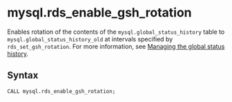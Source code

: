 # mysql\.rds\_enable\_gsh\_rotation<a name="mysql_rds_enable_gsh_rotation"></a>

Enables rotation of the contents of the `mysql.global_status_history` table to `mysql.global_status_history_old` at intervals specified by `rds_set_gsh_rotation`\. For more information, see [Managing the global status history](Appendix.MySQL.CommonDBATasks.md#Appendix.MySQL.CommonDBATasks.GoSH)\.

## Syntax<a name="mysql_rds_enable_gsh_rotation-syntax"></a>

```
CALL mysql.rds_enable_gsh_rotation;
```